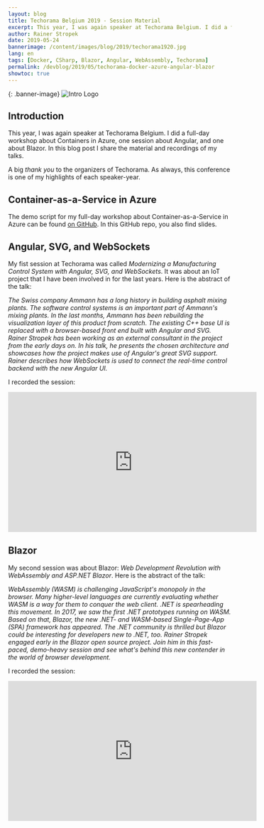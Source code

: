 ```yaml
---
layout: blog
title: Techorama Belgium 2019 - Session Material
excerpt: This year, I was again speaker at Techorama Belgium. I did a full-day workshop about Containers in Azure, one session about Angular, and one about Blazor. In this blog post I share the material and recordings of my talks.
author: Rainer Stropek
date: 2019-05-24
bannerimage: /content/images/blog/2019/techorama1920.jpg
lang: en
tags: [Docker, CSharp, Blazor, Angular, WebAssembly, Techorama]
permalink: /devblog/2019/05/techorama-docker-azure-angular-blazor
showtoc: true
---
```


{: .banner-image}
![Intro Logo]({{site.baseurl}}/content/images/blog/2019/techorama1920.jpg)

## Introduction

This year, I was again speaker at Techorama Belgium. I did a full-day workshop about Containers in Azure, one session about Angular, and one about Blazor. In this blog post I share the material and recordings of my talks.

A big *thank you* to the organizers of Techorama. As always, this conference is one of my highlights of each speaker-year.

## Container-as-a-Service in Azure

The demo script for my full-day workshop about Container-as-a-Service in Azure can be found [on GitHub](https://github.com/rstropek/DockerVS2015Intro/tree/master/dockerDemos/17-azure-caas-v2). In this GitHub repo, you also find slides.

## Angular, SVG, and WebSockets

My fist session at Techorama was called *Modernizing a Manufacturing Control System with Angular, SVG, and WebSockets*. It was about an IoT project that I have been involved in for the last years. Here is the abstract of the talk:

*The Swiss company Ammann has a long history in building asphalt mixing plants. The software control systems is an important part of Ammann's mixing plants. In the last months, Ammann has been rebuilding the visualization layer of this product from scratch. The existing C++ base UI is replaced with a browser-based front end built with Angular and SVG. Rainer Stropek has been working as an external consultant in the project from the early days on. In his talk, he presents the chosen architecture and showcases how the project makes use of Angular's great SVG support. Rainer describes how WebSockets is used to connect the real-time control backend with the new Angular UI.*

I recorded the session:

<div class="videoWrapper">
    <iframe width="560" height="315" src="https://www.youtube.com/embed/o6rsV9o9hxM" frameborder="0" allow="accelerometer; autoplay; encrypted-media; gyroscope; picture-in-picture" allowfullscreen></iframe>
</div>

## Blazor

My second session was about Blazor: *Web Development Revolution with WebAssembly and ASP.NET Blazor*. Here is the abstract of the talk:

*WebAssembly (WASM) is challenging JavaScript's monopoly in the browser. Many higher-level languages are currently evaluating whether WASM is a way for them to conquer the web client. .NET is spearheading this movement. In 2017, we saw the first .NET prototypes running on WASM. Based on that, Blazor, the new .NET- and WASM-based Single-Page-App (SPA) framework has appeared. The .NET community is thrilled but Blazor could be interesting for developers new to .NET, too. Rainer Stropek engaged early in the Blazor open source project. Join him in this fast-paced, demo-heavy session and see what's behind this new contender in the world of browser development.*

I recorded the session:

<div class="videoWrapper">
    <iframe width="560" height="315" src="https://www.youtube.com/embed/6gCQALgpWZ0" frameborder="0" allow="accelerometer; autoplay; encrypted-media; gyroscope; picture-in-picture" allowfullscreen></iframe>
</div>
